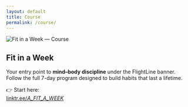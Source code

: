 ```yaml
---
layout: default
title: Course
permalink: /course/
---
```


<div class="hero">
  <img src="{{ '/assets/headers/fit-in-a-week.png' | relative_url }}" 
       alt="Fit in a Week — Course">
</div>

## Fit in a Week

Your entry point to **mind–body discipline** under the FlightLine banner.  
Follow the full 7-day program designed to build habits that last a lifetime.

👉 Start here:  
<a href="https://linktr.ee/_A_FIT_A_WEEK_" target="_blank" rel="noopener">linktr.ee/_A_FIT_A_WEEK_</a>
